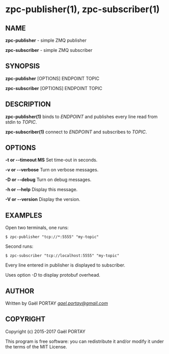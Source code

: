 # zpc-publisher(1), zpc-subscriber(1)

## NAME

**zpc-publisher** - simple ZMQ publisher

**zpc-subscriber** - simple ZMQ subscriber

## SYNOPSIS

**zpc-publisher** [OPTIONS] ENDPOINT TOPIC

**zpc-subscriber** [OPTIONS] ENDPOINT TOPIC

## DESCRIPTION

**zpc-publisher(1)** binds to _ENDPOINT_ and publishes every line read from
stdin to _TOPIC_.

**zpc-subscriber(1)** connect to _ENDPOINT_ and subscribes to _TOPIC_.

## OPTIONS

**-t or --timeout MS**
	Set time-out in seconds.

**-v or --verbose**
	Turn on verbose messages.

**-D or --debug**
	Turn on debug messages.

**-h or --help**
	Display this message.

**-V or --version**
	Display the version.

## EXAMPLES

Open two terminals, one runs:

	$ zpc-publisher "tcp://*:5555" "my-topic"

Second runs:

	$ zpc-subscriber "tcp://localhost:5555" "my-topic"

Every line entered in publisher is displayed to subscriber.

Uses option _-D_ to display protobuf overhead.

## AUTHOR

Written by Gaël PORTAY *gael.portay@gmail.com*

## COPYRIGHT

Copyright (c) 2015-2017 Gaël PORTAY

This program is free software: you can redistribute it and/or modify it under
the terms of the MIT License.
